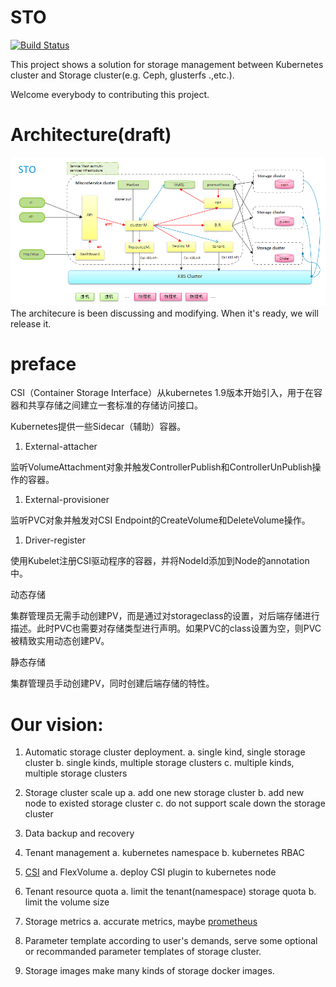 # STO
[![Build Status](https://travis-ci.org/cofyc/kubelet-exporter.svg?branch=master)](https://travis-ci.org/NIV-DEVELOPER/STO)

This project shows a solution for storage management between Kubernetes cluster and Storage cluster(e.g. Ceph, glusterfs .,etc.).

Welcome everybody to contributing this project.

# Architecture(draft)
![](arch.PNG)
The architecure is been discussing and modifying. When it's ready, we will release it.

# preface

CSI（Container Storage Interface）从kubernetes 1.9版本开始引入，用于在容器和共享存储之间建立一套标准的存储访问接口。

Kubernetes提供一些Sidecar（辅助）容器。

1. External-attacher

监听VolumeAttachment对象并触发ControllerPublish和ControllerUnPublish操作的容器。

1. External-provisioner

监听PVC对象并触发对CSI Endpoint的CreateVolume和DeleteVolume操作。

1. Driver-register

使用Kubelet注册CSI驱动程序的容器，并将NodeId添加到Node的annotation中。

动态存储

集群管理员无需手动创建PV，而是通过对storageclass的设置，对后端存储进行描述。此时PVC也需要对存储类型进行声明。如果PVC的class设置为空，则PVC被精致实用动态创建PV。

静态存储

集群管理员手动创建PV，同时创建后端存储的特性。

# Our vision:

1. Automatic storage cluster deployment.
   a. single kind, single storage cluster
   b. single kinds, multiple storage clusters 
   c. multiple kinds, multiple storage clusters

1. Storage cluster scale up
   a. add one new storage cluster
   b. add new node to existed storage cluster
   c. do not support scale down the storage cluster

1. Data backup and recovery

1. Tenant management
   a. kubernetes namespace
   b. kubernetes RBAC

1. [CSI](http://blog.kubernetes.io/2018/01/introducing-container-storage-interface.html) and FlexVolume
   a. deploy CSI plugin to kubernetes node

1. Tenant resource quota
   a. limit the tenant(namespace) storage quota
   b. limit the volume size

1. Storage metrics
   a. accurate metrics, maybe [prometheus](https://prometheus.io/) 

1. Parameter template
   according to user's demands, serve some optional or recommanded parameter templates of storage cluster.

1. Storage images
   make many kinds of storage docker images.
